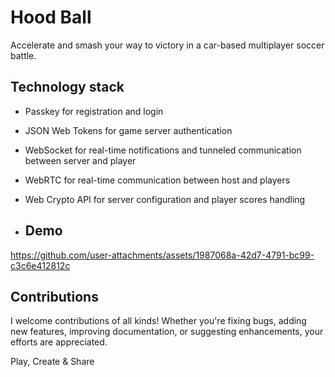 # Hood Ball

Accelerate and smash your way to victory in a car-based multiplayer soccer
battle.

## Technology stack

- Passkey for registration and login
- JSON Web Tokens for game server authentication
- WebSocket for real-time notifications and tunneled communication between
  server and player
- WebRTC for real-time communication between host and players
- Web Crypto API for server configuration and player scores handling

- ## Demo

https://github.com/user-attachments/assets/1987068a-42d7-4791-bc99-c3c6e412812c

## Contributions

I welcome contributions of all kinds! Whether you're fixing bugs, adding new
features, improving documentation, or suggesting enhancements, your efforts are
appreciated.

Play, Create & Share
